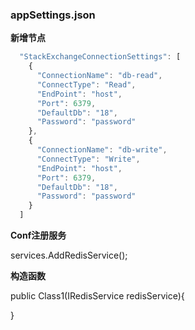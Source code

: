 ﻿
### appSettings.json

**新增节点**

```javascript
  "StackExchangeConnectionSettings": [
    {
      "ConnectionName": "db-read",
      "ConnectType": "Read",
      "EndPoint": "host",
      "Port": 6379,
      "DefaultDb": "18",
      "Password": "password"
    },
    {
      "ConnectionName": "db-write",
      "ConnectType": "Write",
      "EndPoint": "host",
      "Port": 6379,
      "DefaultDb": "18",
      "Password": "password"
    }
  ]
```

**Conf注册服务**

services.AddRedisService();

**构造函数**

public Class1(IRedisService redisService){

}